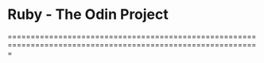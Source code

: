 # Ruby - The Odin Project

=============================================================================================================
